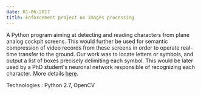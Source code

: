 ```yaml
---
date: 01-06-2017
title: Enforcement project on images processing
---
```


A Python program aiming at detecting and reading characters from plane analog cockpit screens. This would further be used for semantic compression of video records from these screens in order to operate real-time transfer to the ground. Our work was to locate letters or symbols, and output a list of boxes precisely delimiting each symbol. This would be later used by a PhD student's neuronal network responsible of recognizing each character. More details [here](assets/pdf/paf-poster.pdf).

Technologies : Python 2.7, OpenCV